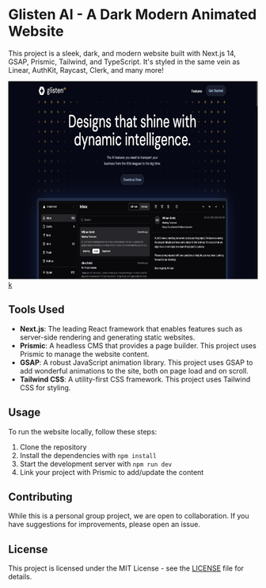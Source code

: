 # Glisten AI - A Dark Modern Animated Website

This project is a sleek, dark, and modern website built with Next.js 14, GSAP, Prismic, Tailwind, and TypeScript. It's styled in the same vein as Linear, AuthKit, Raycast, Clerk, and many more!

<a href="https://glisten-ai-dark.vercel.app/" target="_blank" rel="noreferrer"> 
  <img height="400" src="./Prismic-Course-Images/Screenshot.png">k 
</a>

## Tools Used

- **Next.js**: The leading React framework that enables features such as server-side rendering and generating static websites.
- **Prismic**: A headless CMS that provides a page builder. This project uses Prismic to manage the website content.
- **GSAP**: A robust JavaScript animation library. This project uses GSAP to add wonderful animations to the site, both on page load and on scroll.
- **Tailwind CSS**: A utility-first CSS framework. This project uses Tailwind CSS for styling.

## Usage

To run the website locally, follow these steps:

1. Clone the repository
2. Install the dependencies with `npm install`
3. Start the development server with `npm run dev`
4. Link your project with Prismic to add/update the content

## Contributing

While this is a personal group project, we are open to collaboration. If you have suggestions for improvements, please open an issue.

## License

This project is licensed under the MIT License - see the [LICENSE](LICENSE) file for details.

<br>
